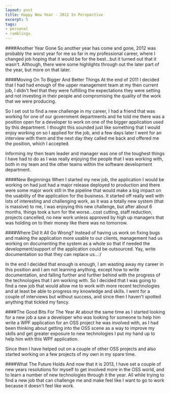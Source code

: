 ```yaml
---
layout: post
title: Happy New Year - 2012 In Perspective
excerpt: 5
tags:
- personal
- ramblings
---
```


####Another Year Gone
So another year has come and gone, 2012 was probably the worst year for me so far in my professional career, where I changed job hoping that it would be for the best...but it turned out that it wasn't. Although, there were some highlights through out the later part of the year, but more on that later.

####Moving On To Bigger And Better Things
At the end of 2011 I decided that I had had enough of the upper management team at my then current job, I didn't feel that they were fulfilling the expectations they were setting and not investing in their people and compromising the quality of the work that we were producing.

So I set out to find a new challenge in my career, I had a friend that was working for one of our government departments and he told me there was a position open for a developer to work on one of the bigger application used by this department. I thought this sounded just like something that I would enjoy working on so I applied for the job, and a few days later I went for an interview with them and the next day they called me back and offered me the position, which I accepted.

Informing my then team leader and manager was one of the toughest things I have had to do as I was really enjoying the people that I was working with, both in my team and the other teams within the software development department.

####New Beginnings
When I started my new job, the application I would be working on had just had a major release deployed to production and there were some major work still in the pipeline that would make a big impact on the usability of the application for the business. It started off really well with lots of interesting and challenging work, as it was a totally new system (that is massive) to me, I was enjoying this new challenge, but after about 6 months, things took a turn for the worse...cost cutting, staff reduction, projects cancelled, no new work unless approved by high up managers that was holding on to their money like there was no tomorrow.

####Where Did It All Go Wrong?
Instead of having us work on fixing bugs and making the application more usable to our clients, management had us working on documenting the system as a whole so that if needed the development/support of the application could be outsourced. Yay, write documentation so that they can replace us...:/

In the end I decided that enough is enough, I am wasting away my career in this position and I am not learning anything, except how to write documentation, and falling further and further behind with the progress of the technologies that I am working with. So I decided that I was going to find a new job that would allow me to work with more recent technologies and at least be able to progress my knowledge and skills. I went for a couple of interviews but without success, and since then I haven't spotted anything that tickled my fancy.

####The Good Bits For The Year
At about the same time as I started looking for a new job a saw a developer who was looking for someone to help him write a WPF application for an OSS project he was involved with, as I had been thinking about getting into the OSS scene as a way to improve my skills and get greater exposure to new technologies I put my hand up to help him with this WPF application.

Since then I have helped out on a couple of other OSS projects and also started working on a few projects of my own in my spare time.

####What The Future Holds
And now that it is 2013, I have set a couple of new years resolutions for myself to get involved more in the OSS world, and to learn a number of new technologies through it the year. All while trying to find a new job that can challenge me and make feel like I want to go to work because it doesn't feel like work.
